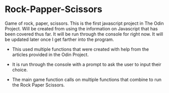# Rock-Papper-Scissors
Game of rock, paper, scissors.
This is the first javascript project in The Odin Project.
Will be created from using the information on Javascript that has been covered thus far. It will be run through the console for right now. It will be updated later once I get farther into the program.

* This used multiple functions that were created with help from the articles provided in the Odin Project.

* It is run through the console with a prompt to ask the user to input their choice.

* The main game function calls on multiple functions that combine to run the Rock Paper Scissors.